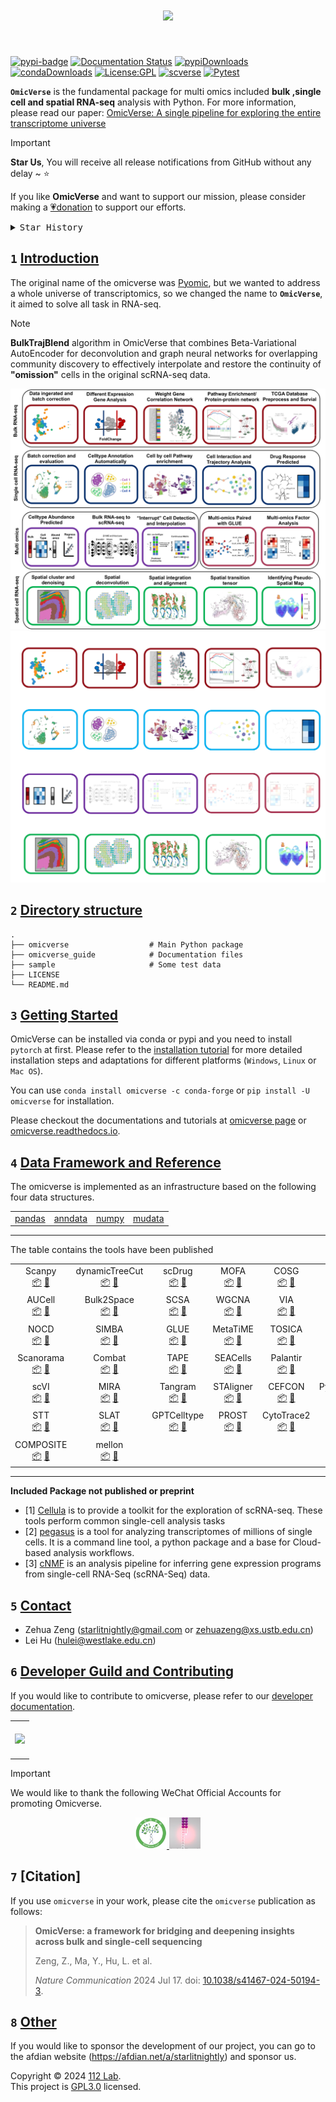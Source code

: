 <h1 align="center">
<img src="https://raw.githubusercontent.com/Starlitnightly/omicverse/master/README.assets/logo.png" width="400">
</h1><br>

[![pypi-badge](https://img.shields.io/pypi/v/omicverse)](https://pypi.org/project/omicverse) [![Documentation Status](https://readthedocs.org/projects/omicverse/badge/?version=latest)](https://omicverse.readthedocs.io/en/latest/?badge=latest) [![pypiDownloads](https://static.pepy.tech/badge/omicverse)](https://pepy.tech/project/omicverse) [![condaDownloads](https://img.shields.io/conda/dn/conda-forge/omicverse?logo=Anaconda)](https://anaconda.org/conda-forge/omicverse) [![License:GPL](https://img.shields.io/badge/license-GNU-blue)](https://img.shields.io/apm/l/vim-mode) [![scverse](https://img.shields.io/badge/scverse-ecosystem-blue.svg?labelColor=yellow)](https://scverse.org/) [![Pytest](https://github.com/Starlitnightly/omicverse/workflows/py38|py39/badge.svg)](https://github.com/Starlitnightly/omicverse/) 

**`OmicVerse`** is the fundamental package for multi omics included **bulk ,single cell and spatial RNA-seq** analysis with Python. For more information, please read our paper: [OmicVerse: A single pipeline for exploring the entire transcriptome universe](https://www.nature.com/articles/s41467-024-50194-3)

> [!IMPORTANT]
>
> **Star Us**, You will receive all release notifications from GitHub without any delay \~ ⭐️
>
> If you like **OmicVerse** and want to support our mission, please consider making a [💗donation](https://afdian.net/a/starlitnightly) to support our efforts.

<details>
  <summary><kbd>Star History</kbd></summary>
  <picture>
    <source media="(prefers-color-scheme: dark)" srcset="https://api.star-history.com/svg?repos=Starlitnightly%2Fomicverse&theme=dark&type=Date">
    <img width="100%" src="https://api.star-history.com/svg?repos=Starlitnightly%2Fomicverse&type=Date">
  </picture>
</details>





## `1` [Introduction][docs-feat-provider]

The original name of the omicverse was [Pyomic](https://pypi.org/project/Pyomic/), but we wanted to address a whole universe of transcriptomics, so we changed the name to **`OmicVerse`**, it aimed to solve all task in RNA-seq.

> [!NOTE]
> **BulkTrajBlend** algorithm in OmicVerse that combines Beta-Variational AutoEncoder for deconvolution and graph neural networks for overlapping community discovery to effectively interpolate and restore the continuity of **"omission"** cells in the original scRNA-seq data.

![omicverse-light](omicverse_guide/docs/img/omicverse.png#gh-light-mode-only)
![omicverse-dark](omicverse_guide/docs/img/omicverse_dark.png#gh-dark-mode-only)


## `2` [Directory structure](#)

````shell
.
├── omicverse                  # Main Python package
├── omicverse_guide            # Documentation files
├── sample                     # Some test data
├── LICENSE
└── README.md
````

## `3` [Getting Started ](#)

OmicVerse can be installed via conda or pypi and you need to install `pytorch` at first. Please refer to the [installation tutorial](https://starlitnightly.github.io/omicverse/Installation_guild/) for more detailed installation steps and adaptations for different platforms (`Windows`, `Linux` or `Mac OS`).

You can use `conda install omicverse -c conda-forge` or `pip install -U omicverse` for installation.

Please checkout the documentations and tutorials at [omicverse page](https://starlitnightly.github.io/omicverse/) or [omicverse.readthedocs.io](https://omicverse.readthedocs.io/en/latest/index.html).

## `4` [Data Framework and Reference](#)

The omicverse is implemented as an infrastructure based on the following four data structures.

<div align="center">
<table>
  <tr>
    <td> <a href="https://github.com/pandas-dev/pandas">pandas</a></td>
    <td> <a href="https://github.com/scverse/anndata">anndata</a></td>
    <td> <a href="https://github.com/numpy/numpy">numpy</a></td>
    <td> <a href="https://github.com/scverse/mudata">mudata</a></td>
  </tr>

</table>
</div>

---

The table contains the tools have been published 

<div align="center">
<table>

  <tr>
    <td align="center">Scanpy<br><a href="https://github.com/scverse/scanpy">📦</a> <a href="https://link.springer.com/article/10.1186/s13059-017-1382-0">📖</a></td>
    <td align="center">dynamicTreeCut<br><a href="https://github.com/kylessmith/dynamicTreeCut">📦</a> <a href="https://academic.oup.com/bioinformatics/article/24/5/719/200751">📖</a></td>
    <td align="center">scDrug<br><a href="https://github.com/ailabstw/scDrug">📦</a> <a href="https://www.sciencedirect.com/science/article/pii/S2001037022005505">📖</a></td>
    <td align="center">MOFA<br><a href="https://github.com/bioFAM/mofapy2">📦</a> <a href="https://genomebiology.biomedcentral.com/articles/10.1186/s13059-020-02015-1">📖</a></td>
    <td align="center">COSG<br><a href="https://github.com/genecell/COSG">📦</a> <a href="https://academic.oup.com/bib/advance-article-abstract/doi/10.1093/bib/bbab579/6511197?redirectedFrom=fulltext">📖</a></td>
    <td align="center">CellphoneDB<br><a href="https://github.com/ventolab/CellphoneDB">📦</a> <a href="https://www.nature.com/articles/s41586-018-0698-6">📖</a></td>
    </tr>

  <tr>
    <td align="center">AUCell<br><a href="https://github.com/aertslab/AUCell">📦</a> <a href="https://bioconductor.org/packages/AUCell">📖</a></td>
    <td align="center">Bulk2Space<br><a href="https://github.com/ZJUFanLab/bulk2space">📦</a> <a href="https://www.nature.com/articles/s41467-022-34271-z">📖</a></td>
    <td align="center">SCSA<br><a href="https://github.com/bioinfo-ibms-pumc/SCSA">📦</a> <a href="https://doi.org/10.3389/fgene.2020.00490">📖</a></td>
    <td align="center">WGCNA<br><a href="http://www.genetics.ucla.edu/labs/horvath/CoexpressionNetwork/Rpackages/WGCNA">📦</a> <a href="https://bmcbioinformatics.biomedcentral.com/articles/10.1186/1471-2105-9-559">📖</a></td>
    <td align="center">VIA<br><a href="https://github.com/ShobiStassen/VIA">📦</a> <a href="https://www.nature.com/articles/s41467-021-25773-3">📖</a></td>
    <td align="center">pyDEseq2<br><a href="https://github.com/owkin/PyDESeq2">📦</a> <a href="https://www.biorxiv.org/content/10.1101/2022.12.14.520412v1">📖</a></td>
</tr>

  <tr>
    <td align="center">NOCD<br><a href="https://github.com/shchur/overlapping-community-detection">📦</a> <a href="https://arxiv.org/abs/1909.12201">📖</a></td>
    <td align="center">SIMBA<br><a href="https://github.com/pinellolab/simba">📦</a> <a href="https://www.nature.com/articles/s41592-023-01899-8">📖</a></td>
    <td align="center">GLUE<br><a href="https://github.com/gao-lab/GLUE">📦</a> <a href="https://www.nature.com/articles/s41587-022-01284-4">📖</a></td>
    <td align="center">MetaTiME<br><a href="https://github.com/yi-zhang/MetaTiME">📦</a> <a href="https://www.nature.com/articles/s41467-023-38333-8">📖</a></td>
    <td align="center">TOSICA<br><a href="https://github.com/JackieHanLab/TOSICA">📦</a> <a href="https://doi.org/10.1038/s41467-023-35923-4">📖</a></td>
    <td align="center">Harmony<br><a href="https://github.com/slowkow/harmonypy/">📦</a> <a href="https://www.nature.com/articles/s41592-019-0619-0">📖</a></td>
  </tr>

  <tr>
    <td align="center">Scanorama<br><a href="https://github.com/brianhie/scanorama">📦</a> <a href="https://www.nature.com/articles/s41587-019-0113-3">📖</a></td>
    <td align="center">Combat<br><a href="https://github.com/epigenelabs/pyComBat/">📦</a> <a href="https://doi.org/10.1101/2020.03.17.995431">📖</a></td>
    <td align="center">TAPE<br><a href="https://github.com/poseidonchan/TAPE">📦</a> <a href="https://doi.org/10.1038/s41467-022-34550-9">📖</a></td>
    <td align="center">SEACells<br><a href="https://github.com/dpeerlab/SEACells">📦</a> <a href="https://www.nature.com/articles/s41587-023-01716-9">📖</a></td>
    <td align="center">Palantir<br><a href="https://github.com/dpeerlab/Palantir">📦</a> <a href="https://doi.org/10.1038/s41587-019-0068-49">📖</a></td>
    <td align="center">STAGATE<br><a href="https://github.com/QIFEIDKN/STAGATE_pyG">📦</a> <a href="https://www.nature.com/articles/s41467-022-29439-6">📖</a></td>
  </tr>

  <tr>
    <td align="center">scVI<br><a href="https://github.com/scverse/scvi-tools">📦</a> <a href="https://doi.org/10.1038/s41587-021-01206-w">📖</a></td>
    <td align="center">MIRA<br><a href="https://github.com/cistrome/MIRA">📦</a> <a href="https://www.nature.com/articles/s41592-022-01595-z">📖</a></td>
    <td align="center">Tangram<br><a href="https://github.com/broadinstitute/Tangram/">📦</a> <a href="https://www.nature.com/articles/s41592-021-01264-7">📖</a></td>
    <td align="center">STAligner<br><a href="https://github.com/zhoux85/STAligner">📦</a> <a href="https://doi.org/10.1038/s43588-023-00528-w">📖</a></td>
    <td align="center">CEFCON<br><a href="https://github.com/WPZgithub/CEFCON">📦</a> <a href="https://www.nature.com/articles/s41467-023-44103-3">📖</a></td>
    <td align="center">PyComplexHeatmap<br><a href="https://github.com/DingWB/PyComplexHeatmap">📦</a> <a href="https://doi.org/10.1002/imt2.115">📖</a></td>
      </tr>

  <tr>
    <td align="center">STT<br><a href="https://github.com/cliffzhou92/STT/">📦</a> <a href="https://www.nature.com/articles/s41592-024-02266-x#Sec2">📖</a></td>
    <td align="center">SLAT<br><a href="https://github.com/gao-lab/SLAT">📦</a> <a href="https://www.nature.com/articles/s41467-023-43105-5">📖</a></td>
    <td align="center">GPTCelltype<br><a href="https://github.com/Winnie09/GPTCelltype">📦</a> <a href="https://www.nature.com/articles/s41592-024-02235-4">📖</a></td>
    <td align="center">PROST<br><a href="https://github.com/Tang-Lab-super/PROST">📦</a> <a href="https://doi.org/10.1038/s41467-024-44835-w">📖</a></td>
    <td align="center">CytoTrace2<br><a href="https://github.com/digitalcytometry/cytotrace2">📦</a> <a href="https://doi.org/10.1101/2024.03.19.585637">📖</a></td>
    <td align="center">GraphST<br><a href="https://github.com/JinmiaoChenLab/GraphST">📦</a> <a href="https://www.nature.com/articles/s41467-023-36796-3#citeas">📖</a></td>
  </tr>

  <tr>
    <td align="center">COMPOSITE<br><a href="https://github.com/CHPGenetics/COMPOSITE/">📦</a> <a href="https://www.nature.com/articles/s41467-024-49448-x#Abs1">📖</a></td>
    <td align="center">mellon<br><a href="https://github.com/settylab/mellon">📦</a> <a href="https://www.nature.com/articles/s41592-024-02302-w">📖</a></td>
  </tr>
</table>
</div>

---

**Included Package not published or preprint**

- [1] [Cellula](https://github.com/andrecossa5/Cellula/) is to provide a toolkit for the exploration of scRNA-seq. These tools perform common single-cell analysis tasks
- [2] [pegasus](https://github.com/lilab-bcb/pegasus/) is a tool for analyzing transcriptomes of millions of single cells. It is a command line tool, a python package and a base for Cloud-based analysis workflows.
- [3] [cNMF](https://github.com/dylkot/cNMF) is an analysis pipeline for inferring gene expression programs from single-cell RNA-Seq (scRNA-Seq) data.

## `5` [Contact](#)

- Zehua Zeng ([starlitnightly@gmail.com](mailto:starlitnightly@gmail.com) or [zehuazeng@xs.ustb.edu.cn](mailto:zehuazeng@xs.ustb.edu.cn))
- Lei Hu ([hulei@westlake.edu.cn](mailto:hulei@westlake.edu.cn))

## `6` [Developer Guild and Contributing](#)

If you would like to contribute to omicverse, please refer to our [developer documentation](https://omicverse.readthedocs.io/en/latest/Developer_guild/).

<table align="center">
    <tr>
      <th colspan="2">
        <br><img src="https://contrib.rocks/image?repo=Starlitnightly/omicverse"><br><br>
      </th>
    </tr>
</table>


> [!IMPORTANT]  
> We would like to thank the following WeChat Official Accounts for promoting Omicverse.
> <p align="center"> <a href="https://mp.weixin.qq.com/s/egAnRfr3etccU_RsN-zIlg" target="_blank" rel="noreferrer"> <img src="README.assets/image-20230701163953794.png" alt="linux" width="50" height="50"/> </a> <a href="https://zhuanlan.zhihu.com/c_1257815636945915904?page=3" target="_blank" rel="noreferrer"> <img src="README.assets/WechatIMG688.png" alt="linux" width="50" height="50"/> </a> </p>


## `7` [Citation]

If you use `omicverse` in your work, please cite the `omicverse` publication as follows:

> **OmicVerse: a framework for bridging and deepening insights across bulk and single-cell sequencing**
>
> Zeng, Z., Ma, Y., Hu, L. et al.
>
> _Nature Communication_ 2024 Jul 17. doi: [10.1038/s41467-024-50194-3](https://doi.org/10.1038/s41467-024-50194-3).


## `8` [Other](#)

If you would like to sponsor the development of our project, you can go to the afdian website (https://afdian.net/a/starlitnightly) and sponsor us.


Copyright © 2024 [112 Lab](https://112lab.asia/). <br />
This project is [GPL3.0](./LICENSE) licensed.

<!-- LINK GROUP -->
[docs-feat-provider]: https://starlitnightly.github.io/omicverse/
